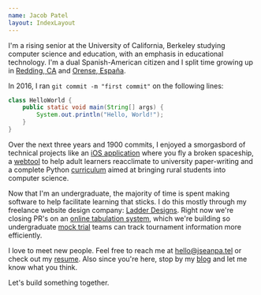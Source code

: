 ```yaml
---
name: Jacob Patel
layout: IndexLayout
---
```


I'm a rising senior at the University of California, Berkeley studying computer science and education, with an emphasis in educational technology. I'm a dual Spanish-American citizen and I split time growing up in [Redding, CA](https://en.wikipedia.org/wiki/Redding,_California) and [Orense, España](https://es.wikipedia.org/wiki/Orense).

In 2016, I ran `git commit -m "first commit"` on the following lines:

```java:HelloWorld.java
class HelloWorld {
    public static void main(String[] args) {
        System.out.println("Hello, World!");
    }
}
```

Over the next three years and 1900 commits, I enjoyed a smorgasbord of technical projects like an [iOS application](https://github.com/jseanpatel/flyright) where you fly a broken spaceship, a [webtool](https://maribel.io) to help adult learners reacclimate to university paper-writing and a complete Python [curriculum](https://treetoplearning.org/) aimed at bringing rural students into computer science.

Now that I'm an undergraduate, the majority of time is spent making software to help facilitate learning that sticks. I do this mostly through my freelance website design company: [Ladder Designs](https://ladderdesigns.co). Right now we're closing PR's on an [online tabulation system](https://atabical.calmocktrial.com/), which we're building so undergraduate [mock trial](https://www.collegemocktrial.org/) teams can track tournament information more efficiently.

I love to meet new people. Feel free to reach me at [hello@jseanpa.tel](mailto:hello@jseanpa.tel) or check out my [resume](https://drive.google.com/open?id=1zn7AY7H7qoi3dBHJk6UciWDOOvsibOyN). Also since you're here, stop by my [blog](./blog) and let me know what you think.

Let's build something together.
